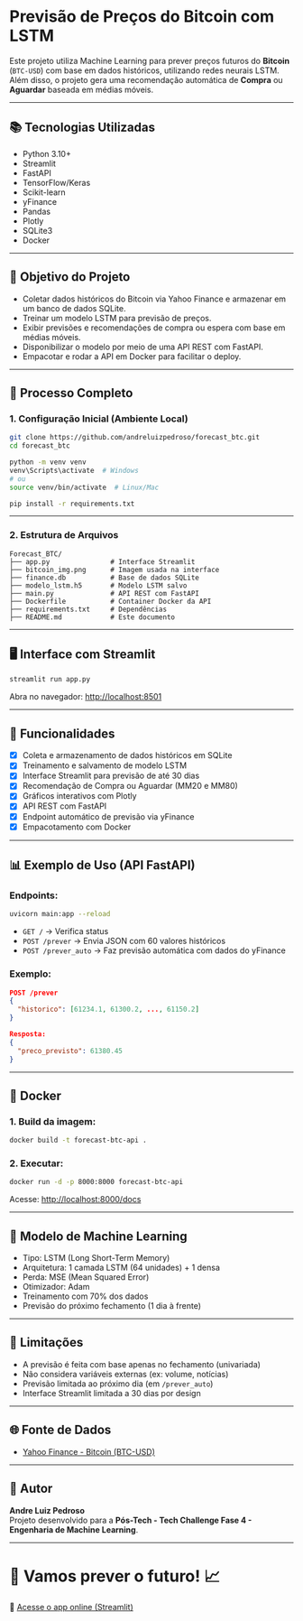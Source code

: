 # Previsão de Preços do Bitcoin com LSTM

Este projeto utiliza Machine Learning para prever preços futuros do **Bitcoin** (`BTC-USD`) com base em dados históricos, utilizando redes neurais LSTM.  
Além disso, o projeto gera uma recomendação automática de **Compra** ou **Aguardar** baseada em médias móveis.

---

## 📚 Tecnologias Utilizadas

- Python 3.10+
- Streamlit
- FastAPI
- TensorFlow/Keras
- Scikit-learn
- yFinance
- Pandas
- Plotly
- SQLite3
- Docker

---

## 🎯 Objetivo do Projeto

- Coletar dados históricos do Bitcoin via Yahoo Finance e armazenar em um banco de dados SQLite.
- Treinar um modelo LSTM para previsão de preços.
- Exibir previsões e recomendações de compra ou espera com base em médias móveis.
- Disponibilizar o modelo por meio de uma API REST com FastAPI.
- Empacotar e rodar a API em Docker para facilitar o deploy.

---

## 💪 Processo Completo

### 1. Configuração Inicial (Ambiente Local)

```bash
git clone https://github.com/andreluizpedroso/forecast_btc.git
cd forecast_btc

python -m venv venv
venv\Scripts\activate  # Windows
# ou
source venv/bin/activate  # Linux/Mac

pip install -r requirements.txt
```

---

### 2. Estrutura de Arquivos

```
Forecast_BTC/
├── app.py               # Interface Streamlit
├── bitcoin_img.png      # Imagem usada na interface
├── finance.db           # Base de dados SQLite
├── modelo_lstm.h5       # Modelo LSTM salvo
├── main.py              # API REST com FastAPI
├── Dockerfile           # Container Docker da API
├── requirements.txt     # Dependências
├── README.md            # Este documento
```

---

## 🖥️ Interface com Streamlit

```bash
streamlit run app.py
```

Abra no navegador: [http://localhost:8501](http://localhost:8501)

---

## 🔢 Funcionalidades

- [x] Coleta e armazenamento de dados históricos em SQLite
- [x] Treinamento e salvamento de modelo LSTM
- [x] Interface Streamlit para previsão de até 30 dias
- [x] Recomendação de Compra ou Aguardar (MM20 e MM80)
- [x] Gráficos interativos com Plotly
- [x] API REST com FastAPI
- [x] Endpoint automático de previsão via yFinance
- [x] Empacotamento com Docker

---

## 📊 Exemplo de Uso (API FastAPI)

### Endpoints:
```bash
uvicorn main:app --reload
```
- `GET /` → Verifica status
- `POST /prever` → Envia JSON com 60 valores históricos
- `POST /prever_auto` → Faz previsão automática com dados do yFinance

### Exemplo:

```json
POST /prever
{
  "historico": [61234.1, 61300.2, ..., 61150.2]
}
```

```json
Resposta:
{
  "preco_previsto": 61380.45
}
```

---

## 🐳 Docker

### 1. Build da imagem:
```bash
docker build -t forecast-btc-api .
```

### 2. Executar:
```bash
docker run -d -p 8000:8000 forecast-btc-api
```

Acesse: [http://localhost:8000/docs](http://localhost:8000/docs)

---

## 🧠 Modelo de Machine Learning

- Tipo: LSTM (Long Short-Term Memory)
- Arquitetura: 1 camada LSTM (64 unidades) + 1 densa
- Perda: MSE (Mean Squared Error)
- Otimizador: Adam
- Treinamento com 70% dos dados
- Previsão do próximo fechamento (1 dia à frente)

---

## 📅 Limitações

- A previsão é feita com base apenas no fechamento (univariada)
- Não considera variáveis externas (ex: volume, notícias)
- Previsão limitada ao próximo dia (em `/prever_auto`)
- Interface Streamlit limitada a 30 dias por design

---

## 🌐 Fonte de Dados

- [Yahoo Finance - Bitcoin (BTC-USD)](https://finance.yahoo.com/quote/BTC-USD)

---

## 👤 Autor

**Andre Luiz Pedroso**  
Projeto desenvolvido para a **Pós-Tech - Tech Challenge Fase 4 - Engenharia de Machine Learning**.

---

# 🚀 Vamos prever o futuro! 📈  
🔗 [Acesse o app online (Streamlit)](https://forecastbtc-jisdg7mfjdwzjngbr6suwq.streamlit.app/)